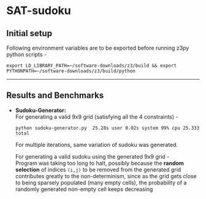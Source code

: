 # SAT-sudoku

## Initial setup
Following environment variables are to be exported before running z3py python scripts -
```
export LD_LIBRARY_PATH=~/software-downloads/z3/build && export PYTHONPATH=~/software-downloads/z3/build/python
```
----

## Results and Benchmarks
* **Sudoku-Generator:** <br>
  For generating a valid 9x9 grid (satisfying all the 4 constraints) -
  ```
  python sudoku-generator.py  25.28s user 0.02s system 99% cpu 25.333 total
  ```

  For multiple iterations, same variation of sudoku was generated.

  For generating a valid sudoku using the generated 9x9 grid - <br>
  Program was taking too long to halt, possibly because the **random selection** of indices `(i,j)` to be removed from the generated grid contributes greatly to the non-determinism, since as the grid gets close to being sparsely populated (many empty cells), the probability of a randomly generated non-empty cell keeps decreasing
